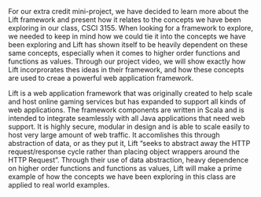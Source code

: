 For our extra credit mini-project, we have decided to learn more about the Lift framework and present how it relates to the concepts we have been exploring in our class, CSCI 3155. When looking for a framework to explore, we needed to keep in mind how we could tie it into the concepts we have been exploring and Lift has shown itself to be heavily dependent on these same concepts, especially when it comes to higher order functions and functions as values. Through our project video, we will show exactly how Lift incorprorates thes ideas in their framework, and how these concepts are used to creae a powerful web application framework.  
  
Lift is a web application framework that was originally created to help scale and host online gaming services but has expanded to support all kinds of web applications. The framework components are written in Scala and is intended to integrate seamlessly with all Java applications that need web support. It is highly secure, modular in design and is able to scale easily to host very large amount of web traffic. It accomlishes this through abstraction of data, or as they put it, Lift “seeks to abstract away the HTTP request/response cycle rather than placing object wrappers around the HTTP Request”. Through their use of data abstraction, heavy dependence on higher order functions and functions as values, Lift will make a prime example of how the concepts we have been exploring in this class are applied to real world examples.  
